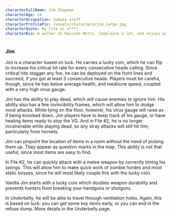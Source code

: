 ```yaml
---
characterFullName: Jim Chapman
characterAge: 24
characterOccupation: Subway staff
characterProfilePic: /assets/characters/jim_large.jpg
characterQuote: My life is s***!
characterBio: A worker at Raccoon Metro. Complains a lot, and enjoys puzzles.
---
```


### Jim

<CharacterProfileCard/>

Jim is a character based on luck. He carries a lucky coin, which he can flip to increase his critical hit rate for every consecutive heads calling. Since critical hits stagger any foe, he can be deployed on the front lines and succeed, if you got at least 3 consecutive heads. Players must be careful, though, since he has below average health, and mediocre speed, coupled with a very high virus gauge.

Jim has the ability to play dead, which will cause enemies to ignore him. His ability also has a few invincibility frames, which will allow him to dodge most attacks. While lying on the floor, however, his virus gauge will raise as if being knocked down. Jim players have to keep track of his gauge, or have healing items ready to stop the VG. And in File #2, he is no longer invulnerable while playing dead, so any stray attacks will still hit him, particularly from hornets.

Jim can pinpoint the location of items in a room without the need of picking them up. They appear as question marks in the map. This ability is not that useful, since most items are easy to find.

In File #2, he can quickly attack with a melee weapon by correctly timing his swings. This will allow him to make quick work of zombie hordes and most static bosses, since he will most likely couple this with the lucky coin.

Vanilla Jim starts with a lucky coin which doubles weapon durability and prevents hunters from breaking your handguns or shotguns.

In Underbelly, he will be able to travel through ventilation holes. Again, this is based on luck: you can get some key items early, or you can end in the refuse dump. More details in the Underbelly page. 

